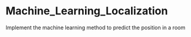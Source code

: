 # Machine_Learning_Localization
Implement the machine learning method to predict the position in a room
